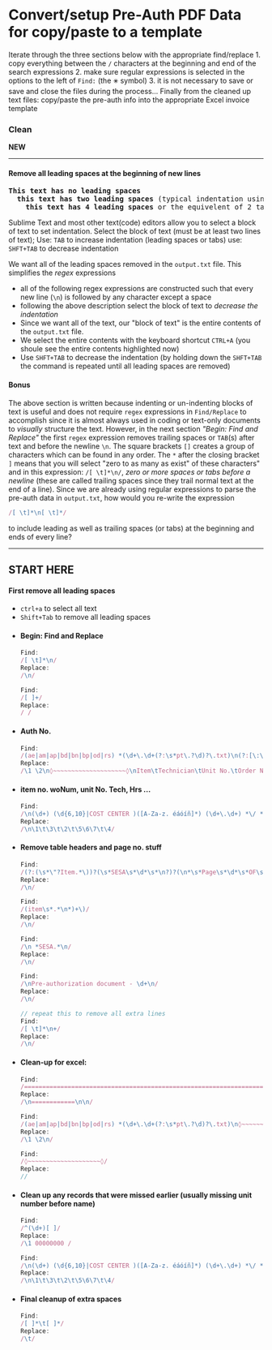 # Convert/setup Pre-Auth PDF Data for copy/paste to a template


Iterate through the three sections below with the appropriate find/replace 
     1. copy everything between the `/` characters at the beginning and end of the search expressions
     2. make sure regular expressions is selected in the options to the left of `Find:` (the `🞻` symbol)
     3. it is not necessary to save or save and close the files during the process...
Finally from the cleaned up text files: copy/paste the pre-auth info into the appropriate Excel invoice template

### Clean

**NEW**

---

#### Remove all leading spaces at the beginning of new lines

<pre>
<b>This text has no leading spaces</b>
  <b>this text has two leading spaces</b> (typical indentation using spaces for 1 tab)
    <b>this text has 4 leading spaces</b> or the equivelent of 2 tab indentation using spaces (2 spaces/tab)
</pre>

Sublime Text and most other text(code) editors allow you to select a block of text to set indentation.
Select the block of text (must be at least two lines of text);
Use: `TAB` to increase indentation (leading spaces or tabs)
use: `SHFT+TAB` to decrease indentation

We want all of the leading spaces removed in the `output.txt` file.  This simplifies the *regex* expressions
  - all of the following regex expressions are constructed such that every new line (`\n`) is followed by any character except a space
  - following the above description select the block of text to *decrease the indentation*
  - Since we want all of the text, our "block of text" is the entire contents of the `output.txt` file.
  - We select the entire contents with the keyboard shortcut `CTRL+A` (you shoule see the entire contents highlighted now)
  - Use `SHFT+TAB` to decrease the indentation (by holding down the `SHFT+TAB` the command is repeated until all leading spaces are removed)

#### Bonus

The above section is written because indenting or un-indenting blocks of text is useful and does not require `regex` expressions in `Find/Replace` to accomplish since it is
almost always used in coding or text-only documents to *visually* structure the text.  However, in the next section *"Begin: Find and Replace"* the first `regex` expression removes trailing spaces or `TAB`(s) after text and before the newline `\n`.  The square brackets `[]` creates a group of characters which can be found in any order.  The `*` after the closing bracket `]` means that you will select "zero to as many as exist" of these characters" and in this expression: `/[ \t]*\n/`, *zero or more spaces or tabs before a newline* (these are called trailing spaces since they trail normal text at the end of a line).  Since we are already using regular expressions to parse the pre-auth data in `output.txt`, how would you re-write the expression 

```js
/[ \t]*\n[ \t]*/
```

to include leading as well as trailing spaces (or tabs) at the beginning and ends of every line?


---

## START HERE

#### First remove all leading spaces
- `ctrl+a` to select all text
- `Shift+Tab` to remove all leading spaces

* #### Begin: Find and Replace
  ```js
  Find:
  /[ \t]*\n/
  Replace:
  /\n/
  ```

  ```js
  Find:
  /[ ]+/
  Replace:
  / /
  ```
  
* #### Auth No.
  
  ```js
  Find:
  /(ae|am|ap|bd|bn|bp|od|rs) *(\d+\.\d+(?:\s*pt\.?\d)?\.txt)\n(?:[\:\-\/\.\#,\@\+\w\s]*?(Authorization number)\: *(\d{10})\s*[\w \:\n,\(\/\-\.\#\t]*\))/
  Replace:
  /\1 \2\n◊~~~~~~~~~~~~~~~~~~~~◊\nItem\tTechnician\tUnit No.\tOrder No.\tHrs\tAuth   No.\t\4\n◊~~~~~~~~~~~~~~~~~~~~◊\n/
  ```
  
* #### item no. woNum, unit No. Tech, Hrs ...
  
  ```js
  Find:
  /\n(\d+) (\d{6,10}|COST CENTER )([A-Za-z. éáóíñ]*) (\d+\.\d+) *\/ *H \d+\.\d\d USD(?: *550420\/order\/(1014210015|\d{8,10}|\d{4}) (\d+)\(100\.00\%\)| *550420\/Cost center\/(1014210015|\d{4,10}|\d+ \d+) *\(100\.00\%\))/
  Replace:
  /\n\1\t\3\t\2\t\5\6\7\t\4/
  ```
  
* #### Remove table headers and page no. stuff
  
  ```js
  Find:
  /(?:(\s*\"?Item.*\))?(\s*SESA\s*\d*\s*\n?)?(\n*\s*Page\s*\d*\s*OF\s*\d*\s*)(\s*\"?Item\n?#\"?\s*)?(\s*Vendor\s*Service\s*Number\s*)?(\s*Service\s*M.{2,8}\sNumber\s*)?(\s*Description\s*Quantity\s*\/\s*)?(\s*Unit\s*\"?Estimated\s*Total\s*\n*)?(\s*Item\s*Price\"?\s*)?(\s*Cost\s*Object\s*)?(\s*\(?GL\s*\/\s*Category\s*\/\s*Cost\s*Object\)?)?)/
  Replace: 
  /\n/
  ```

  ```js
  Find:
  /(item\s*.*\n*)+\)/
  Replace:
  /\n/
  ```

  ```js
  Find:
  /\n *SESA.*\n/
  Replace:
  /\n/
  ```

  ```js
  Find:
  /\nPre-authorization document - \d+\n/
  Replace:
  /\n/
  ```
  
  ```js
  // repeat this to remove all extra lines
  Find:
  /[ \t]*\n+/
  Replace:
  /\n/
  ```

* #### Clean-up for excel:
  ```js
  Find:
  /===================================================================/
  Replace:
  /\n============\n\n/
  
  Find:
  /(ae|am|ap|bd|bn|bp|od|rs) *(\d+\.\d+(?:\s*pt\.?\d)?\.txt)\n◊~~~~~~~~~~~~~~~~~~~~◊/
  Replace:
  /\1 \2\n/
  
  Find:
  /◊~~~~~~~~~~~~~~~~~~~~◊/
  Replace:
  //
  ```
  
* #### Clean up any records that were missed earlier (usually missing unit number before name)
  
  ```js
  Find:
  /^(\d+)[ ]/
  Replace:
  /\1 00000000 /
  
  Find:
  /\n(\d+) (\d{6,10}|COST CENTER )([A-Za-z. éáóíñ]*) (\d+\.\d+) *\/ *H \d+\.\d\d USD(?: *550420\/order\/(1014210015|\d{8,10}|\d{4}) (\d+)\(100\.00\%\)| *550420\/Cost center\/(1014210015|\d{4,10}|\d+ \d+) *\(100\.00\%\))/
  Replace:
  /\n\1\t\3\t\2\t\5\6\7\t\4/
  ```

* #### Final cleanup of extra spaces
  
  ```js
  Find:
  /[ ]*\t[ ]*/
  Replace:
  /\t/
  ```

